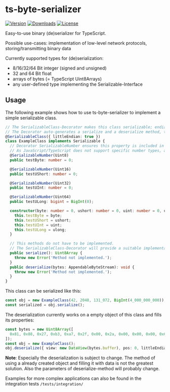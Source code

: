 # ts-byte-serializer

<a href="https://www.npmjs.com/package/ts-byte-serializer"><img src="https://badgen.net/npm/v/ts-byte-serializer" alt="Version"></a>
<a href="https://www.npmjs.com/package/ts-byte-serializer"><img src="https://badgen.net/npm/dt/ts-byte-serializer" alt="Downloads"></a>
<a href="https://www.npmjs.com/package/ts-byte-serializer"><img src="https://badgen.net/npm/license/ts-byte-serializer" alt="License"></a>

Easy-to-use binary (de)serializer for TypeScript.

Possible use-cases: implementation of low-level network protocols, storing/transmitting binary data

Currently supported types for (de)serialization:

- 8/16/32/64 Bit integer (signed and unsigned)
- 32 and 64 Bit float
- arrays of bytes (= TypeScript Uint8Arrays)
- any user-defined type implementing the Serializable-Interface

## Usage

The following example shows how to use ts-byte-serializer to implement a simple serializable class.

```typescript
// The SerializableClass-Decorator makes this class serializable; endianness defaults to big, but can be set to little with this parameter
// The Decorator auto-generates a serialize and a deserialize method, the interface and its methods are only used to let the type-system know that this methods exist
@SerializableClass({ littleEndian: true })
class ExampleClass implements Serializable {
  // Decorator SerializableNumber ensures this property is included in the serialized output
  // As JavaScript/TypeScript does not support specific number types, a number type from ts-binary-serializer has to be specified (here: Uint8)
  @SerializableNumber(Uint8)
  public testByte: number = 0;

  @SerializableNumber(Uint16)
  public testUShort: number = 0;

  @SerializableNumber(Uint32)
  public testUInt: number = 0;

  @SerializableNumber(Uint64)
  public testULong: bigint = BigInt(0);

  constructor(byte: number = 0, ushort: number = 0, uint: number = 0, ulong: bigint = BigInt(0)) {
    this.testByte = byte;
    this.testUShort = ushort;
    this.testUInt = uint;
    this.testULong = ulong;
  }

  // This methods do not have to be implemented.
  // The SerializableClass-Decorator will provide a suitable implementation
  public serialize(): Uint8Array {
    throw new Error('Method not implemented.');
  }
  public deserialize(bytes: AppendableByteStream): void {
    throw new Error('Method not implemented.');
  }
}
```

This class can be serialized like this:

```typescript
const obj = new ExampleClass(42, 2048, 131_072, BigInt(4_000_000_000));
const serialized = obj.serialize();
```

The deserialization currently works on a empty object of this class and fills its properties:

```typescript
const bytes = new Uint8Array([
  0x81, 0x88, 0x27, 0xb3, 0xa7, 0x2f, 0x00, 0x2a, 0x00, 0x00, 0x00, 0x00, 0x00, 0x00, 0x00
]);
const obj = new ExampleClass();
obj.deserialize({ view: new DataView(bytes.buffer), pos: 0, littleEndian: true });
```

**Note**: Especially the deserialization is subject to change. The method of using a already created object and filling it with data is not the greatest solution.
Also the parameters of deserialize-method will probably change.

Examples for more complex applications can also be found in the integration tests `/tests/integration/`
